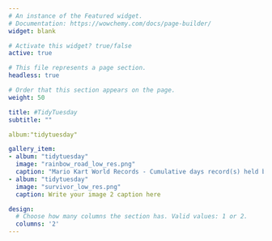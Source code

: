 ```yaml
---
# An instance of the Featured widget.
# Documentation: https://wowchemy.com/docs/page-builder/
widget: blank

# Activate this widget? true/false
active: true

# This file represents a page section.
headless: true

# Order that this section appears on the page.
weight: 50

title: #TidyTuesday
subtitle: ""

album:"tidytuesday"

gallery_item:
- album: "tidytuesday"
  image: "rainbow_road_low_res.png"
  caption: "Mario Kart World Records - Cumulative days record(s) held by players."
- album: "tidytuesday"
  image: "survivor_low_res.png"
  caption: Write your image 2 caption here

design:
  # Choose how many columns the section has. Valid values: 1 or 2.
  columns: '2'
---
```

